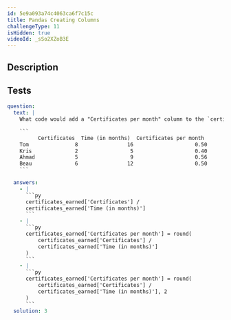 ```yaml
---
id: 5e9a093a74c4063ca6f7c15c
title: Pandas Creating Columns
challengeType: 11
isHidden: true
videoId: _sSo2XZoB3E
---
```


## Description
<section id='description'>
</section>

## Tests
<section id='tests'>

```yml
question:
  text: |
    What code would add a "Certificates per month" column to the `certificates_earned` DataFrame like the one below?:

    ```
          Certificates  Time (in months)  Certificates per month
    Tom               8                16                    0.50
    Kris              2                 5                    0.40
    Ahmad             5                 9                    0.56
    Beau              6                12                    0.50
    ```

  answers:
    - |
      ```py
      certificates_earned['Certificates'] /
      certificates_earned['Time (in months)']
      ```
    - |
      ```py
      certificates_earned['Certificates per month'] = round(
          certificates_earned['Certificates'] / 
          certificates_earned['Time (in months)']
      )
      ```
    - |
      ```py
      certificates_earned['Certificates per month'] = round(
          certificates_earned['Certificates'] /
          certificates_earned['Time (in months)'], 2
      )
      ```
  solution: 3
```

</section>

